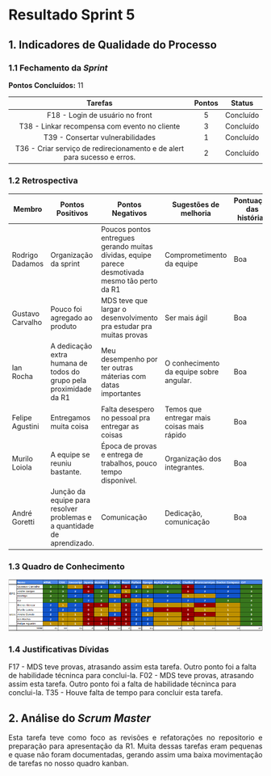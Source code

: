 # Resultado Sprint 5

## 1. Indicadores de Qualidade do Processo

### 1.1 Fechamento da _Sprint_

**Pontos Concluídos:** 11

| Tarefas | Pontos | Status |
|:-------:|:------:|:------:|
|F18 - Login de usuário no front|5|Concluído|
|T38 - Linkar recompensa com evento no cliente|3|Concluído|
|T39 - Consertar vulnerabilidades|1|Concluído|
|T36 - Criar serviço de redirecionamento e de alert para sucesso e erros.|2|Concluído|


### 1.2 Retrospectiva

|Membro|Pontos Positivos|Pontos Negativos|Sugestões de melhoria| Pontuação das histórias |
|---|------|-----|---|---|
|Rodrigo Dadamos| Organização da sprint| Poucos pontos entregues gerando muitas dívidas, equipe parece desmotivada mesmo tão perto da R1|Comprometimento da equipe|Boa |
|Gustavo Carvalho|Pouco foi agregado ao produto|MDS teve que largar o desenvolvimento pra estudar pra muitas provas| Ser mais ágil |Boa |
|Ian Rocha|A dedicação extra humana de todos do grupo pela proximidade da R1|Meu desempenho por ter outras máterias com datas importantes|O conhecimento da equipe sobre angular.|  Boa |
|Felipe Agustini| Entregamos muita coisa|Falta desespero no pessoal pra entregar as coisas| Temos que entregar mais coisas mais rápido| Boa |
|Murilo Loiola|A equipe se reuniu bastante.| Época de provas e entrega de trabalhos, pouco tempo disponível.|Organização dos integrantes.|Boa |
|André Goretti|Junção da equipe para resolver problemas e a quantidade de aprendizado.|Comunicação|Dedicação, comunicação|Boa|


### 1.3 Quadro de Conhecimento

![](./images/con_sprint5.png)

### 1.4 Justificativas Dívidas

F17 - MDS teve provas, atrasando assim esta tarefa. Outro ponto foi a falta de habilidade técninca para conclui-la.
F02 - MDS teve provas, atrasando assim esta tarefa. Outro ponto foi a falta de habilidade técninca para conclui-la.
T35 - Houve falta de tempo para concluir esta tarefa. 


## 2. Análise do _Scrum Master_

<p align="justify">Esta tarefa teve como foco as revisões e refatorações no repositorio e preparação para apresentação da R1. Muita dessas tarefas eram pequenas e quase não foram documentadas, gerando assim uma baixa movimentação de tarefas no nosso quadro kanban. </p>